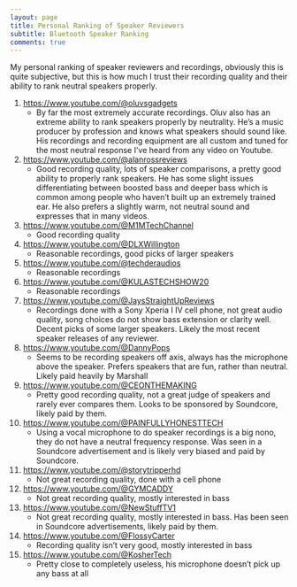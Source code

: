```yaml
---
layout: page
title: Personal Ranking of Speaker Reviewers
subtitle: Bluetooth Speaker Ranking
comments: true
---
```


My personal ranking of speaker reviewers and recordings, obviously this is quite subjective, but this is how much I trust their recording quality and their ability to rank neutral speakers properly.

1. <https://www.youtube.com/@oluvsgadgets>
    - By far the most extremely accurate recordings. Oluv also has an extreme ability to rank speakers properly by neutrality. He’s a music producer by profession and knows what speakers should sound like. His recordings and recording equipment are all custom and tuned for the most neutral response I’ve heard from any video on Youtube.
1. <https://www.youtube.com/@alanrossreviews>
    - Good recording quality, lots of speaker comparisons, a pretty good ability to properly rank speakers. He has some slight issues differentiating between boosted bass and deeper bass which is common among people who haven’t built up an extremely trained ear. He also prefers a slightly warm, not neutral sound and expresses that in many videos.
1. <https://www.youtube.com/@M1MTechChannel>
    - Good recording quality
1. <https://www.youtube.com/@DLXWillington>
    - Reasonable recordings, good picks of larger speakers
1. <https://www.youtube.com/@techderaudios>
    - Reasonable recordings
1. <https://www.youtube.com/@KULASTECHSHOW20>
    - Reasonable recordings
1. <https://www.youtube.com/@JaysStraightUpReviews>
    - Recordings done with a Sony Xperia I IV cell phone, not great audio quality, song choices do not show bass extension or clarity well. Decent picks of some larger speakers. Likely the most recent speaker releases of any reviewer.
1. <https://www.youtube.com/@DannyPops>
    - Seems to be recording speakers off axis, always has the microphone above the speaker. Prefers speakers that are fun, rather than neutral. Likely paid heavily by Marshall
1. <https://www.youtube.com/@CEONTHEMAKING>
    - Pretty good recording quality, not a great judge of speakers and rarely ever compares them. Looks to be sponsored by Soundcore, likely paid by them.
1. <https://www.youtube.com/@PAINFULLYHONESTTECH>
    - Using a vocal microphone to do speaker recordings is a big nono, they do not have a neutral frequency response. Was seen in a Soundcore advertisement and is likely very biased and paid by Soundcore. 
1. <https://www.youtube.com/@storytripperhd>
    - Not great recording quality, done with a cell phone
1. <https://www.youtube.com/@GYMCADDY>
    - Not great recording quality, mostly interested in bass
1. <https://www.youtube.com/@NewStuffTV1>
    - Not great recording quality, mostly interested in bass. Has been seen in Soundcore advertisements, likely paid by them.
1. <https://www.youtube.com/@FlossyCarter>
    - Recording quality isn’t very good, mostly interested in bass
1. <https://www.youtube.com/@KosherTech>
    - Pretty close to completely useless, his microphone doesn’t pick up any bass at all

